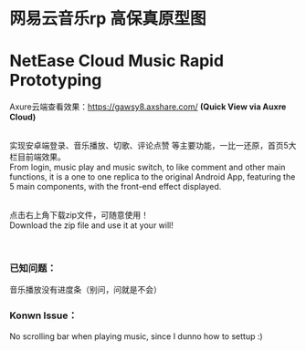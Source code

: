 <h1>网易云音乐rp 高保真原型图</h1>
<h1>NetEase Cloud Music Rapid Prototyping</h1>

Axure云端查看效果：https://gawsy8.axshare.com/     <strong>(Quick View via Auxre Cloud)</strong>
<br><br>

实现安卓端登录、音乐播放、切歌、评论点赞 等主要功能，一比一还原，首页5大栏目前端效果。<br>
From login, music play and music switch, to like comment and other main functions, it is a one to one replica to the original Android App, featuring the 5 main components, with the front-end effect displayed.
<br><br>

点击右上角下载zip文件，可随意使用！<br>
Download the zip file and use it at your will!

<br>
<h3>已知问题：</h3>音乐播放没有进度条（别问，问就是不会）<br>
<h3>Konwn Issue：</h3> No scrolling bar when playing music, since I dunno how to settup :)
